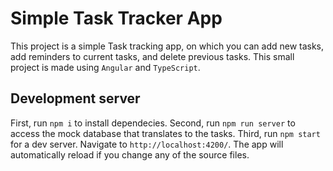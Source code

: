 # Simple Task Tracker App

This project is a simple Task tracking app, on which you can add new tasks, add reminders to current tasks, and delete previous tasks.
This small project is made using `Angular` and `TypeScript`.

## Development server

First, run `npm i` to install dependecies.
Second, run `npm run server` to access the mock database that translates to the tasks. 
Third, run `npm start` for a dev server. Navigate to `http://localhost:4200/`. The app will automatically reload if you change any of the source files.
